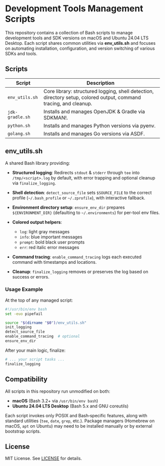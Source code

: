 # Development Tools Management Scripts

This repository contains a collection of Bash scripts to manage development tools and SDK versions on macOS and Ubuntu 24.04 LTS Desktop. Each script shares common utilities via **env\_utils.sh** and focuses on automating installation, configuration, and version switching of various SDKs and tools.

## Scripts

| Script          | Description                                                                                                       |
| --------------- | ----------------------------------------------------------------------------------------------------------------- |
| `env_utils.sh`  | Core library: structured logging, shell detection, directory setup, colored output, command tracing, and cleanup. |
| `jdk-gradle.sh` | Installs and manages OpenJDK & Gradle via SDKMAN!.                                                                |
| `python.sh`     | Installs and manages Python versions via pyenv.                                                                   |
| `golang.sh`     | Installs and manages Go versions via ASDF.                                                                        |

## env\_utils.sh

A shared Bash library providing:

* **Structured logging**: Redirects `stdout` & `stderr` through `tee` into `/tmp/<script>.log` by default, with error trapping and optional cleanup via `finalize_logging`.
* **Shell detection**: `detect_source_file` sets `$SOURCE_FILE` to the correct profile (`~/.bash_profile` or `~/.zprofile`), with interactive fallback.
* **Environment directory setup**: `ensure_env_dir` prepares `${ENVIRONMENT_DIR}` (defaulting to `~/.environments`) for per-tool env files.
* **Colored output helpers**:

  * `log`: light gray messages
  * `info`: blue important messages
  * `prompt`: bold black user prompts
  * `err`: red italic error messages
* **Command tracing**: `enable_command_tracing` logs each executed command with timestamps and locations.
* **Cleanup**: `finalize_logging` removes or preserves the log based on success or errors.

### Usage Example

At the top of any managed script:

```bash
#!/usr/bin/env bash
set -euo pipefail

source "$(dirname "$0")/env_utils.sh"
init_logging
detect_source_file
enable_command_tracing  # optional
ensure_env_dir
```

After your main logic, finalize:

```bash
# ... your script tasks ...
finalize_logging
```

## Compatibility

All scripts in this repository run unmodified on both:

* **macOS** (Bash 3.2+ via `/usr/bin/env bash`)
* **Ubuntu 24.04 LTS Desktop** (Bash 5.x and GNU coreutils)

Each script invokes only POSIX and Bash‐specific features, along with standard utilities (`tee`, `date`, `grep`, etc.). Package managers (Homebrew on macOS, `apt` on Ubuntu) may need to be installed manually or by external bootstrap scripts.


## License

MIT License. See [LICENSE](LICENSE) for details.

